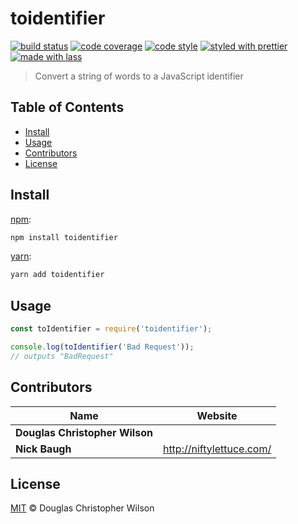 # toidentifier

[![build status](https://img.shields.io/travis/koajs/toidentifier.svg)](https://travis-ci.org/koajs/toidentifier)
[![code coverage](https://img.shields.io/codecov/c/github/koajs/toidentifier.svg)](https://codecov.io/gh/koajs/toidentifier)
[![code style](https://img.shields.io/badge/code_style-XO-5ed9c7.svg)](https://github.com/sindresorhus/xo)
[![styled with prettier](https://img.shields.io/badge/styled_with-prettier-ff69b4.svg)](https://github.com/prettier/prettier)
[![made with lass](https://img.shields.io/badge/made_with-lass-95CC28.svg)](https://lass.js.org)

> Convert a string of words to a JavaScript identifier


## Table of Contents

* [Install](#install)
* [Usage](#usage)
* [Contributors](#contributors)
* [License](#license)


## Install

[npm][]:

```sh
npm install toidentifier
```

[yarn][]:

```sh
yarn add toidentifier
```


## Usage

```js
const toIdentifier = require('toidentifier');

console.log(toIdentifier('Bad Request'));
// outputs "BadRequest"
```


## Contributors

| Name                           | Website                    |
| ------------------------------ | -------------------------- |
| **Douglas Christopher Wilson** |                            |
| **Nick Baugh**                 | <http://niftylettuce.com/> |


## License

[MIT](LICENSE) © Douglas Christopher Wilson


##

[npm]: https://www.npmjs.com/

[yarn]: https://yarnpkg.com/
